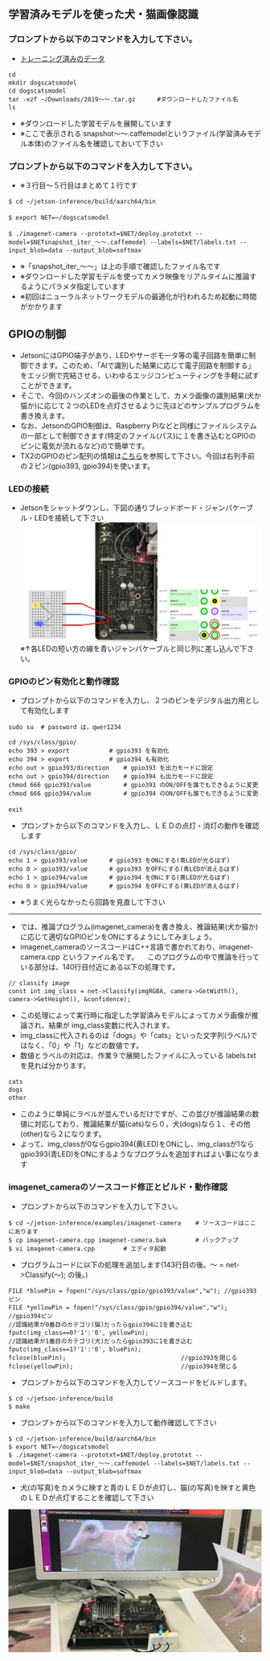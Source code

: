 ##  学習済みモデルを使った犬・猫画像認識
### プロンプトから以下のコマンドを入力して下さい。

- [トレーニング済みのデータ](pretrain/20190128-065516-bff9_epoch_31.0.tar.gz)

```
cd
mkdir dogscatsmodel
cd dogscatsmodel
tar -xzf ~/Downloads/2019～～.tar.gz 		#ダウンロードしたファイル名
ls
```
- ※ダウンロードした学習モデルを展開しています
- ※ここで表示される snapshot～～.caffemodelというファイル(学習済みモデル本体)のファイル名を確認しておいて下さい

### プロンプトから以下のコマンドを入力して下さい。
- ※３行目～５行目はまとめて１行です
```
$ cd ~/jetson-inference/build/aarch64/bin

$ export NET=~/dogscatsmodel

$ ./imagenet-camera --prototxt=$NET/deploy.prototxt --model=$NETsnapshot_iter_～～.caffemodel --labels=$NET/labels.txt --input_blob=data --output_blob=softmax
```

- ※「snapshot_iter_～～」は上の手順で確認したファイル名です
- ※ダウンロードした学習モデルを使ってカメラ映像をリアルタイムに推論するようにパラメタ指定しています
- ※初回はニューラルネットワークモデルの最適化が行われるため起動に時間がかかります


## GPIOの制御
- JetsonにはGPIO端子があり、LEDやサーボモータ等の電子回路を簡単に制御できます。このため、「AIで識別した結果に応じて電子回路を制御する」をエッジ側で完結させる、いわゆるエッジコンピューティングを手軽に試すことができます。
- そこで、今回のハンズオンの最後の作業として、カメラ画像の識別結果(犬か猫か)に応じて２つのLEDを点灯させるように先ほどのサンプルプログラムを書き換えます。
- なお、JetsonのGPIO制御は、Raspberry Piなどと同様にファイルシステムの一部として制御できます(特定のファイル(パス)に１を書き込むとGPIOのピンに電気が流れるなど)ので簡単です。
- TX2のGPIOのピン配列の情報は[こちら](https://www.jetsonhacks.com/nvidia-jetson-tx2-j21-header-pinout/)を参照して下さい。今回は右列手前の２ピン(gpio393, gpio394)を使います。

### LEDの接続
- Jetsonをシャットダウンし、下図の通りブレッドボード・ジャンパケーブル・LEDを接続して下さい
![](images/image_0.png)
 ※↑各LEDの短い方の線を青いジャンパケーブルと同じ列に差し込んで下さい。

###  GPIOのピン有効化と動作確認

- プロンプトから以下のコマンドを入力し、２つのピンをデジタル出力用として有効化します
```
sudo su  # password は，qwer1234
```
```
cd /sys/class/gpio/
echo 393 > export 			# gpio393 を有効化
echo 394 > export 			# gpio394 も有効化
echo out > gpio393/direction 	# gpio393 を出力モードに設定
echo out > gpio394/direction 	# gpio394 も出力モードに設定
chmod 666 gpio393/value 		# gpio393 のON/OFFを誰でもできるように変更
chmod 666 gpio394/value 		# gpio394 のON/OFFも誰でもできるように変更

exit
```

- プロンプトから以下のコマンドを入力し、ＬＥＤの点灯・消灯の動作を確認します

```
cd /sys/class/gpio/
echo 1 > gpio393/value 		# gpio393 をONにする(青LEDが光るはず)
echo 0 > gpio393/value 		# gpio393 をOFFにする(青LEDが消えるはず)
echo 1 > gpio394/value 		# gpio394 をONにする(黄LEDが光るはず)
echo 0 > gpio394/value 		# gpio394 をOFFにする(黄LEDが消えるはず)
```

- ※うまく光らなかったら回路を見直して下さい

----
- では、推論プログラム(imagenet_camera)を書き換え、推論結果(犬か猫か)に応じて適切なGPIOピンをONにするようにしてみましょう。
- imagenet_cameraのソースコードはC++言語で書かれており、imagenet-camera.cpp というファイル名です。
　このプログラムの中で推論を行っている部分は、140行目付近にある以下の処理です。

```
// classify image
const int img_class = net->Classify(imgRGBA, camera->GetWidth(), camera->GetHeight(), &confidence);
```

- この処理によって実行時に指定した学習済みモデルによってカメラ画像が推論され、結果が img_class変数に代入されます。
- img_classに代入されるのは「dogs」や「cats」といった文字列(ラベル)ではなく、「0」や「1」などの数値です。
- 数値とラベルの対応は、作業９で展開したファイルに入っている labels.txt を見れば分かります。

```
cats
dogs
other
```


- このように単純にラベルが並んでいるだけですが、この並びが推論結果の数値に対応しており、推論結果が猫(cats)なら０，犬(dogs)なら１、その他(other)なら２になります。
- よって、img_classが0ならgpio394(黄LED)をONにし、img_classが1ならgpio393(青LED)をONにするようなプログラムを追加すればよい事になります


### imagenet_cameraのソースコード修正とビルド・動作確認
- プロンプトから以下のコマンドを入力して下さい。
```
$ cd ~/jetson-inference/examples/imagenet-camera 	# ソースコードはここにあります
$ cp imagenet-camera.cpp imagenet-camera.bak 		# バックアップ
$ vi imagenet-camera.cpp 		# エディタ起動
```

- プログラムコードに以下の処理を追加します(143行目の後。～ = net->Classify(～); の後。)
```
FILE *bluePin = fopen("/sys/class/gpio/gpio393/value","w");	//gpio393ピン
FILE *yellowPin = fopen("/sys/class/gpio/gpio394/value","w");	//gpio394ピン
//認識結果が0番目のカテゴリ(猫)だったらgpio394に1を書き込む
fputc(img_class==0?'1':'0', yellowPin);						
//認識結果が1番目のカテゴリ(犬)だったらgpio393に1を書き込む
fputc(img_class==1?'1':'0', bluePin);
fclose(bluePin);								//gpio393を閉じる
fclose(yellowPin);								//gpio394を閉じる
```

- プロンプトから以下のコマンドを入力してソースコードをビルドします。
```
$ cd ~/jetson-inference/build
$ make
```

- プロンプトから以下のコマンドを入力して動作確認して下さい
```
$ cd ~/jetson-inference/build/aarch64/bin
$ export NET=~/dogscatsmodel
$ ./imagenet-camera --prototxt=$NET/deploy.prototxt --model=$NET/snapshot_iter_～～.caffemodel --labels=$NET/labels.txt --input_blob=data --output_blob=softmax
```

- 犬(の写真)をカメラに映すと青のＬＥＤが点灯し、猫(の写真)を映すと黄色のＬＥＤが点灯することを確認して下さい

![完成](images/image_1.png)






